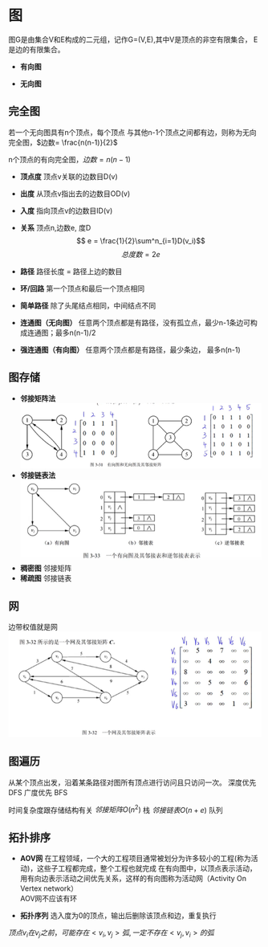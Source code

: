 # 图

图G是由集合V和E构成的二元组，记作G=(V,E),其中V是顶点的非空有限集合，
E是边的有限集合。

* **有向图**

* **无向图**

## 完全图
若一个无向图具有n个顶点，每个顶点 与其他n-1个顶点之间都有边，则称为无向完全图，$边数= \frac{n(n-1)}{2}$

n个顶点的有向完全图，$边数= n(n-1)$

* **顶点度**
顶点v关联的边数目D(v)

* **出度**
从顶点v指出去的边数目OD(v)

* **入度**
  指向顶点v的边数目ID(v)

* **关系**
顶点n,边数e, 度D
$$ e = \frac{1}{2}\sum^n_{i=1}D(v_i)$$
$$  总度数 = 2e $$

* **路径**
路径长度 = 路径上边的数目

* **环/回路**
第一个顶点和最后一个顶点相同

* **简单路径**
除了头尾结点相同，中间结点不同

* **连通图（无向图）**
任意两个顶点都是有路径，没有孤立点，最少n-1条边可构成连通图；最多n(n-1)/2

* **强连通图（有向图）** 
任意两个顶点都是有路径，最少条边， 最多n(n-1)

## 图存储
* **邻接矩阵法**
![邻接矩阵](./img/juzheng.jpg)
* **邻接链表法**
![邻接链表](./img/lianbiao.jpg)
* **稠密图**
邻接矩阵
* **稀疏图**
邻接链表

## 网
边带权值就是网
![网和邻接矩阵](./img/wang.jpg)

## 图遍历
从某个顶点出发，沿着某条路径对图所有顶点进行访问且只访问一次。
深度优先 DFS
广度优先 BFS

时间复杂度跟存储结构有关
$邻接矩阵 O(n^2)$ 栈
$邻接链表O(n+e)$   队列


## 拓扑排序 
* **AOV网**
在工程领域，一个大的工程项目通常被划分为许多较小的工程(称为活动)，这些子工程都完成，整个工程也就完成
在有向图中，以顶点表示活动，用有向边表示活动之间优先关系，这样的有向图称为活动网（Activity On Vertex network）  
AOV网不应该有环


* **拓扑序列**
选入度为0的顶点，输出后删除该顶点和边，重复执行

$顶点v_i在v_j之前，可能存在<v_i,v_j>弧,一定不存在<v_j,v_i>的弧$
